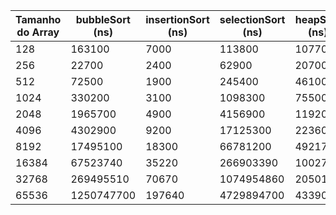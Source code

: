 | Tamanho do Array | bubbleSort (ns) | insertionSort (ns) | selectionSort (ns) | heapSort (ns) | shellSort (ns) | mergeSort (ns) | quickSort (ns) | 
| --- | --- | --- | --- | --- | --- | --- | --- | 
| 128 | 163100 | 7000 | 113800 | 107700 | 35500 | 82600 | 19400 | 
| 256 | 22700 | 2400 | 62900 | 20700 | 46900 | 32100 | 17100 | 
| 512 | 72500 | 1900 | 245400 | 46100 | 6900 | 44000 | 6900 | 
| 1024 | 330200 | 3100 | 1098300 | 75500 | 14500 | 85300 | 11700 | 
| 2048 | 1965700 | 4900 | 4156900 | 119200 | 30600 | 159800 | 23300 | 
| 4096 | 4302900 | 9200 | 17125300 | 223600 | 66500 | 211000 | 45900 | 
| 8192 | 17495100 | 18300 | 66781200 | 492170 | 148710 | 413630 | 101050 | 
| 16384 | 67523740 | 35220 | 266903390 | 1002750 | 326380 | 1573310 | 199560 | 
| 32768 | 269495510 | 70670 | 1074954860 | 2050160 | 675890 | 2863470 | 445320 | 
| 65536 | 1250747700 | 197640 | 4729894700 | 4339080 | 1488180 | 4078160 | 919950 | 
